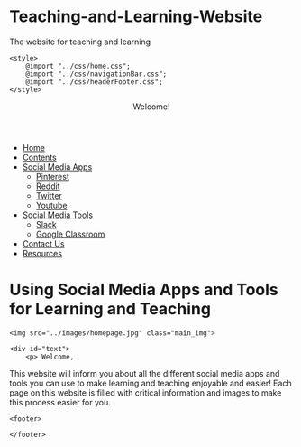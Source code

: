 # Teaching-and-Learning-Website
The website for teaching and learning
<!DOCTYPE html>
<html lang="en">

<head>
	<meta charset="utf-8">
	<title>Lougein Website</title>

	<style>
		@import "../css/home.css";
		@import "../css/navigationBar.css";
		@import "../css/headerFooter.css";
	</style>
</head>
<body>

<header>Welcome!</header>

<nav>
	<ul>
		<li><a href="index.html" class="currentPage">Home</a></li>
		<li><a href="content.html">Contents</a></li>
		<li class="drop">
			<a href="socialApp.html">Social Media Apps</a>
			<ul class="dropdown">
				<li><a href="pinterest.html">Pinterest</a></li>
				<li><a href="reddit.html">Reddit</a></li>
				<li><a href="twitter.html">Twitter</a></li>
				<li><a href="youtube.html">Youtube</a></li>
			</ul>
		</li>
		<li class="drop">
			<a href="socialTool.html">Social Media Tools</a>
			<ul class="dropdown">
				<li><a href="slack.html">Slack</a></li>
				<li><a href="google.html">Google Classroom</a></li>
			</ul>
		</li>
		<li><a href="contact.html">Contact Us</a></li>
    <li><a href="resources.html">Resources</a></li>
	</ul>
</nav>

<div class="page-container">
	<h1 class="header">Using Social Media Apps and Tools for Learning and Teaching</h1>

	<img src="../images/homepage.jpg" class="main_img">

	<div id="text">
		<p> Welcome,
This website will inform you about all the different social media apps and tools you can use to make learning and teaching enjoyable and easier! Each page on this website is filled with critical information and images to make this process easier for you. 
</p>
	</div>

	<footer>
		
	</footer>
</div>
</body>
</html>

